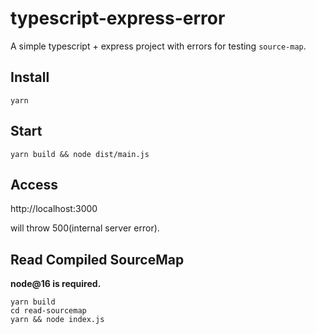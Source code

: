 # typescript-express-error

A simple typescript + express project with errors for testing `source-map`.

## Install

```shell
yarn
```

## Start

```shell
yarn build && node dist/main.js
```

## Access

http://localhost:3000

will throw 500(internal server error).

## Read Compiled SourceMap

**node@16 is required.**

```shell
yarn build
cd read-sourcemap
yarn && node index.js
```
